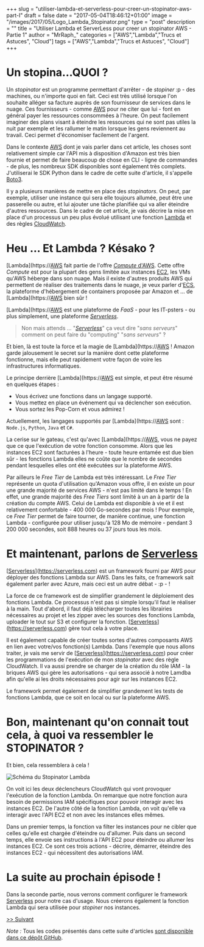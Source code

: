 +++
slug = "utiliser-lambda-et-serverless-pour-creer-un-stopinator-aws-part-I"
draft = false
date = "2017-05-04T18:46:12+01:00"
image = "/images/2017/05/Logo_Lambda_Stopinator.png"
type = "post"
description = ""
title = "Utiliser Lambda et ServerLess pour creer un stopinator AWS - Partie 1"
author = "MrRaph_"
categories = ["AWS","Lambda","Trucs et Astuces", "Cloud"]
tags = ["AWS","Lambda","Trucs et Astuces", "Cloud"]
+++

# Un stopina...QUOI ?

Un _stopinator_ est un programme permettant d'arrêter - de _stopiner_ :p - des machines, ou n'importe quoi en fait. Ceci est très utilisé lorsque l'on souhaite alléger sa facture auprès de son fournisseur de services dans le nuage. Ces fournisseurs - comme [AWS](https://aws.amazon.com/fr/what-is-aws/) pour ne citer que lui - font en général payer les ressources consommées à l'heure. On peut facilement imaginer des plans visant à éteindre les ressources qui ne sont pas utiles la nuit par exemple et les rallumer le matin lorsque les gens reviennent au travail. Ceci permet d'économiser facilement de l'argent.

Dans le contexte [AWS](https://aws.amazon.com/fr/what-is-aws/) dont je vais parler dans cet article, les choses sont relativement simple car l'API mis à disposition d'Amazon est très bien fournie et permet de faire beaucoup de chose en CLI - ligne de commandes - de plus, les nombreux SDK disponibles sont également très complets. J'utiliserai le SDK Python dans le cadre de cette suite d'article, il s'appelle [Boto3](https://aws.amazon.com/fr/sdk-for-python/).

Il y a plusieurs manières de mettre en place des _stopinators_. On peut, par exemple, utiliser une instance qui sera elle toujours allumée, peut être une passerelle ou autre, et lui ajouter une tâche planifiée qui va aller éteindre d'autres ressources. Dans le cadre de cet article, je vais décrire la mise en place d'un processus un peu plus évolué utilisant une fonction [Lambda](https://[AWS](https://aws.amazon.com/fr/what-is-aws/).amazon.com/fr/lambda/details/) et des règles [CloudWatch](https://[AWS](https://aws.amazon.com/fr/what-is-aws/).amazon.com/fr/cloudwatch/details/).


# Heu ... Et Lambda ? Késako ?

[Lambda](https://[AWS](https://aws.amazon.com/fr/what-is-aws/) fait partie de l'offre [_Compute_ d'AWS](https://aws.amazon.com/fr/products/compute/). Cette offre _Compute_ est pour la plupart des gens limitée aux instances [EC2](https://aws.amazon.com/fr/ec2/), les VMs qu'AWS héberge dans son nuage. Mais il existe d'autres produits AWS qui permettent de réaliser des traitements dans le nuage, je veux parler d'[ECS](https://aws.amazon.com/fr/ecs/), la plateforme d'hébergement de containers proposée par Amazon et ... de [Lambda](https://[AWS](https://aws.amazon.com/fr/what-is-aws/) bien sûr !

[Lambda](https://[AWS](https://aws.amazon.com/fr/what-is-aws/) est une plateforme de *FaaS* - pour les IT-psters - ou plus simplement, une plateforme *[Serverless](http://www.serverless.com/)*.

> Non mais attends ... "*[Serverless](http://www.serverless.com/)*" ça veut dire "_sans serveurs_" comment on peut faire du "computing" "_sans serveurs_" ?

Et bien, là est toute la force et la magie de [Lambda](https://[AWS](https://aws.amazon.com/fr/what-is-aws/) ! Amazon garde jalousement le secret sur la manière dont cette plateforme fonctionne, mais elle peut rapidement votre façon de voire les infrastructures informatiques.

Le principe derrière [Lambda](https://[AWS](https://aws.amazon.com/fr/what-is-aws/) est simple, et peut être résumé en quelques étapes :

- Vous écrivez une fonctions dans un langage supporté.
- Vous mettez en place un événement qui va déclencher son exécution.
- Vous sortez les Pop-Corn et vous admirez !


Actuellement, les langages supportés par [Lambda](https://[AWS](https://aws.amazon.com/fr/what-is-aws/) sont : `Node.js`, `Python`, `Java` et `C#`.

La cerise sur le gateau, c'est qu'avec [Lambda](https://[AWS](https://aws.amazon.com/fr/what-is-aws/), vous ne payez que ce que l'exécution de votre fonction consomme. Alors que les instances EC2 sont facturées à l'heure - toute heure entamée est due bien sûr - les fonctions Lambda elles ne coûte que le nombre de secondes pendant lesquelles elles ont été exécutées sur la plateforme AWS.

Par ailleurs le _Free Tier_ de Lambda est très intéressant. Le _Free Tier_ représente un quota d'utilisation qu'Amazon vous offre, il en existe un pour une grande majorité de services AWS - n'est pas limité dans le temps ! En effet, une grande majorité des _Free Tiers_ sont limité à un an à partir de la création du compte AWS. Celui de Lambda est disponible à vie et il est relativement confortable - 400 000 Go-secondes par mois ! Pour exemple, ce _Free Tier_ permet de faire tourner, de manière continue, une fonction Lambda - configurée pour utiliser jusqu'à 128 Mo de mémoire - pendant 3 200 000 secondes, soit 888 heures ou 37 jours tous les mois.


# Et maintenant, parlons de [Serverless](http://www.serverless.com/)


[[Serverless](http://www.serverless.com/)](https://serverless.com) est un framework fourni par AWS pour déployer des fonctions Lambda sur AWS. Dans les faits, ce framework sait également parler avec Azure, mais ceci est un autre débat - :p - !

La force de ce framework est de simplifier grandement le déploiement des fonctions Lambda. Ce processus n'est pas si simple lorsqu'il faut le réaliser à la main. Tout d'abord, il faut déjà télécharger toutes les librairies nécessaires au projet et les zipper avec les sources des fonctions Lambda, uploader le tout sur S3 et configurer la fonction. [[Serverless](http://www.serverless.com/)](https://serverless.com) gère tout cela à votre place.

Il est également capable de créer toutes sortes d'autres composants AWS en lien avec votre/vos fonction(s) Lambda. Dans l'exemple que nous allons traiter, je vais me servir de [[Serverless](http://www.serverless.com/)](https://serverless.com) pour créer les programmations de l'exécution de mon _stopinator_ avec des règle CloudWatch. Il va aussi prendre se charger de la création du rôle IAM - la briques AWS qui gère les autorisations - qui sera associé à notre Lamdba afin qu'elle ai les droits nécessaires pour agir sur les instances EC2.

Le framework permet également de simplifier grandement les tests de fonctions Lambda, que ce soit en local ou sur la plateforme AWS.

# Bon, maintenant qu'on connait tout cela, à quoi va ressembler le STOPINATOR ?

Et bien, cela ressemblera à cela !

![Schéma du Stopinator Lambda](/images/2017/05/Lambda_Stopinator.png)

On voit ici les deux déclencheurs CloudWatch qui vont provoquer l'exécution de la fonction Lambda. On remarque que notre fonction aura besoin de permissions IAM spécifiques pour pouvoir interagir avec les instances EC2. De l'autre côté de la fonction Lambda, on voit qu'elle va interagir avec l'API EC2 et non avec les instances elles mêmes.

Dans un premier temps, la fonction va filter les instances pour ne cibler que celles qu'elle est chargée d'éteindre ou d'allumer. Puis dans un second temps, elle envoie ses instructions à l'API EC2 pour éteindre ou allumer les instances EC2. Ce sont ces trois actions - décrire, démarrer, éteindre des instances EC2 - qui nécessitent des autorisations IAM.

# La suite au prochain épisode !

Dans la seconde partie, nous verrons comment configurer le framework [Serverless](http://www.serverless.com/) pour notre cas d'usage. Nous créerons également la fonction Lambda qui sera utilisée pour _stopiner_ nos instances.

[>> Suivant](https://techan.fr/utiliser-lambda-et-serverless-pour-creer-un-stopinator-aws-part-ii/)

*Note :* Tous les codes présentés dans cette suite d'articles [sont disponible dans ce dépôt GitHub](https://github.com/MrRaph/article-stopinator).
